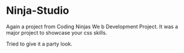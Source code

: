 # Ninja-Studio

Again a project from Coding Ninjas We b Development Project. It was a major project to showcase your css skills.

Tried to give it a party look.
